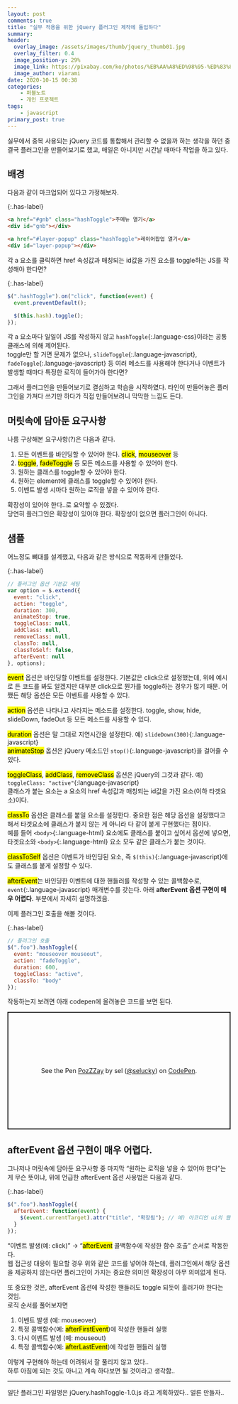 ```yaml
---
layout: post
comments: true
title: "실무 적용을 위한 jQuery 플러그인 제작에 돌입하다"
summary:
header:
  overlay_image: /assets/images/thumb/jquery_thumb01.jpg
  overlay_filter: 0.4
  image_position-y: 29%
  image_link: https://pixabay.com/ko/photos/%EB%AA%A8%ED%98%95-%ED%83%80%EC%9D%B4%ED%94%84-%EB%9D%BC%EC%9D%B4%ED%84%B0-%EB%8B%A8%EC%96%B4-5281991/
  image_author: viarami
date: 2020-10-15 00:38
categories:
    - 퍼블노트
    - 개인 프로젝트
tags:
    - javascript
primary_post: true
---
```


실무에서 중복 사용되는 jQuery 코드를 통합해서 관리할 수 없을까 하는 생각을 하던 중 결국 플러그인을 만들어보기로 했고, 매일은 아니지만 시간날 때마다 작업을 하고 있다.

## 배경

다음과 같이 마크업되어 있다고 가정해보자.

{:.has-label}
```html
<a href="#gnb" class="hashToggle">주메뉴 열기</a>
<div id="gnb"></div>

<a href="#layer-popup" class="hashToggle">레이어팝업 열기</a>
<div id="layer-popup"></div>
```

각 a 요소를 클릭하면 href 속성값과 매칭되는 id값을 가진 요소를 toggle하는 JS를 작성해야 한다면?

{:.has-label}
```javascript
$(".hashToggle").on("click", function(event) {
  event.preventDefault();

  $(this.hash).toggle();
});
```

각 a 요소마다 일일이 JS를 작성하지 않고 ```hashToggle```{:.language-css}이라는 공통 클래스에 의해 제어된다.  
toggle만 할 거면 문제가 없으나, ```slideToggle```{:.language-javascript}, ```fadeToggle```{:.language-javascript} 등 여러 메소드를 사용해야 한다거나 이벤트가 발생할 때마다 특정한 로직이 들어가야 한다면?

그래서 플러그인을 만들어보기로 결심하고 학습을 시작하였다. 타인이 만들어놓은 플러그인을 가져다 쓰기만 하다가 직접 만들어보려니 막막한 느낌도 든다.

## 머릿속에 담아둔 요구사항

나름 구상해본 요구사항(?)은 다음과 같다.

1. 모든 이벤트를 바인딩할 수 있어야 한다. <mark>click</mark>, <mark>mouseover</mark> 등
2. <mark>toggle</mark>, <mark>fadeToggle</mark> 등 모든 메소드를 사용할 수 있어야 한다.
3. 원하는 클래스를 toggle할 수 있어야 한다.
4. 원하는 element에 클래스를 toggle할 수 있어야 한다.
5. 이벤트 발생 시마다 원하는 로직을 넣을 수 있어야 한다.

확장성이 있어야 한다..로 요약할 수 있겠다.  
당연히 플러그인은 확장성이 있어야 한다. 확장성이 없으면 플러그인이 아니다.

## 샘플

어느정도 뼈대를 설계했고, 다음과 같은 방식으로 작동하게 만들었다.

{:.has-label}
```javascript
// 플러그인 옵션 기본값 세팅
var option = $.extend({
  event: "click",
  action: "toggle",
  duration: 300,
  animateStop: true,
  toggleClass: null,
  addClass: null,
  removeClass: null,
  classTo: null,
  classToSelf: false,
  afterEvent: null
}, options);
```

<mark>event</mark> 옵션은 바인딩할 이벤트를 설정한다. 기본값은 click으로 설정했는데, 위에 예시로 든 코드를 봐도 알겠지만 대부분 click으로 뭔가를 toggle하는 경우가 많기 때문. 어쨌든 해당 옵션은 모든 이벤트를 사용할 수 있다.

<mark>action</mark> 옵션은 나타나고 사라지는 메소드를 설정한다. toggle, show, hide, slideDown, fadeOut 등 모든 메소드를 사용할 수 있다.

<mark>duration</mark> 옵션은 말 그대로 지연시간을 설정한다. 예) ```slideDown(300)```{:.language-javascript}  
<mark>animateStop</mark> 옵션은 jQuery 메소드인 ```stop()```{:.language-javascript}을 걸어줄 수 있다.

<mark>toggleClass</mark>, <mark>addClass</mark>, <mark>removeClass</mark> 옵션은 jQuery의 그것과 같다. 예) ```toggleClass: "active"```{:language-javascript}  
클래스가 붙는 요소는 a 요소의 href 속성값과 매칭되는 id값을 가진 요소(이하 타겟요소)이다.

<mark>classTo</mark> 옵션은 클래스를 붙일 요소를 설정한다. 중요한 점은 해당 옵션을 설정했다고 해서 타겟요소에 클래스가 붙지 않는 게 아니라 다 같이 붙게 구현했다는 점이다.  
예를 들어 ```<body>```{:.language-html} 요소에도 클래스를 붙이고 싶어서 옵션에 넣으면, 타겟요소와 ```<body>```{:.language-html} 요소 모두 같은 클래스가 붙는 것이다.

<mark>classToSelf</mark> 옵션은 이벤트가 바인딩된 요소, 즉 ```$(this)```{:.language-javascript}에도 클래스를 붙게 설정할 수 있다.

<mark>afterEvent</mark>는 바인딩한 이벤트에 대한 핸들러를 작성할 수 있는 콜백함수로, ```event```{:.language-javascript} 매개변수를 갖는다. 아래 **afterEvent 옵션 구현이 매우 어렵다.** 부분에서 자세히 설명하겠음.

이제 플러그인 호출을 해볼 것이다.

{:.has-label}
```javascript
// 플러그인 호출
$(".foo").hashToggle({
  event: "mouseover mouseout",
  action: "fadeToggle",
  duration: 600,
  toggleClass: "active",
  classTo: "body"
});
```

작동하는지 보려면 아래 codepen에 올려놓은 코드를 보면 된다.

<p class="codepen" data-height="265" data-theme-id="default" data-default-tab="js,result" data-user="selucky" data-slug-hash="PozZZay" style="height: 265px; box-sizing: border-box; display: flex; align-items: center; justify-content: center; border: 2px solid; margin: 1em 0; padding: 1em;" data-pen-title="PozZZay">
  <span>See the Pen <a href="https://codepen.io/selucky/pen/PozZZay">
  PozZZay</a> by sel (<a href="https://codepen.io/selucky">@selucky</a>)
  on <a href="https://codepen.io">CodePen</a>.</span>
</p>
<script async src="https://static.codepen.io/assets/embed/ei.js"></script>

## afterEvent 옵션 구현이 매우 어렵다.

그나저나 머릿속에 담아둔 요구사항 중 마지막 &ldquo;원하는 로직을 넣을 수 있어야 한다&rdquo;는 게 무슨 뜻이냐, 위에 언급한 afterEvent 옵션 사용법은 다음과 같다.

{:.has-label}
```javascript
$(".foo").hashToggle({
  afterEvent: function(event) {
    $(event.currentTarget).attr("title", "확장됨"); // 예) 아코디언 ui의 웹 접근성 대응 코드
  }
});
```

&ldquo;이벤트 발생(예: click)&rdquo; &rarr; &ldquo;<mark>afterEvent</mark> 콜백함수에 작성한 함수 호출&rdquo; 순서로 작동한다.  
웹 접근성 대응이 필요할 경우 위와 같은 코드를 넣어야 하는데, 플러그인에서 해당 옵션을 제공하지 않는다면 플러그인이 가지는 중요한 의미인 확장성이 아무 의미없게 된다.

또 중요한 것은, afterEvent 옵션에 작성한 핸들러도 toggle 되듯이 흘러가야 한다는 것임.  
로직 순서를 풀어보자면

1. 이벤트 발생 (예: mouseover)
2. 특정 콜백함수(예: <mark>afterFirstEvent</mark>)에 작성한 핸들러 실행
3. 다시 이벤트 발생 (예: mouseout)
4. 특정 콜백함수(예: <mark>afterLastEvent</mark>)에 작성한 핸들러 실행

이렇게 구현해야 하는데 어려워서 잘 풀리지 않고 있다..  
하루 아침에 되는 것도 아니고 계속 하다보면 될 것이라고 생각함..

---

일단 플러그인 파일명은 jQuery.hashToggle-1.0.js 라고 계획하였다.. 얼른 만들자..